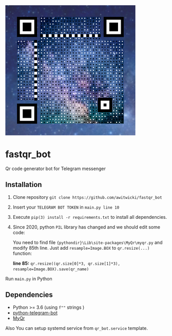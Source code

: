<img src="logo.jpg">

# fastqr_bot
Qr code generator bot for Telegram messenger

## Installation
1. Clone repository `git clone https://github.com/awitwicki/fastqr_bot`
2. Insert your `TELEGRAM BOT TOKEN` in `main.py line 10` 
3. Execute `pip(3) install -r requirements.txt` to install all dependencies.
4. Since 2020, python `PIL` library has changed and we should edit some code:
   
   You need to find file `{pythondir}\Lib\site-packages\MyQr\myqr.py` and
modify 85th line. Just add `resample=Image.BOX` to
`qr.resize(...)` function:

   **line 85:** `qr.resize((qr.size[0]*3, qr.size[1]*3), resample=Image.BOX).save(qr_name)`

Run `main.py` in Python

## Dependencies
* Python >= 3.6 (using `f""` strings )
* [python-telegram-bot](https://github.com/python-telegram-bot/python-telegram-bot)
* [MyQr](https://github.com/sylnsfar/qrcode)

Also You can setup systemd service from `qr_bot.service` template.